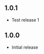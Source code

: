 <!-- https://developers.home-assistant.io/docs/add-ons/presentation#keeping-a-changelog -->

## 1.0.1

- Test release 1

## 1.0.0

- Initial release
